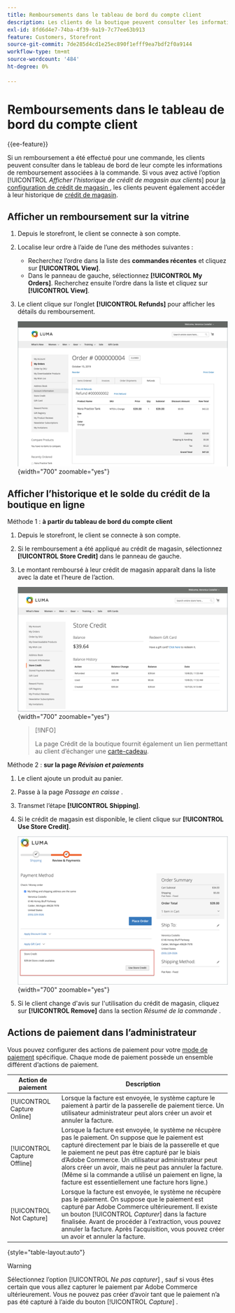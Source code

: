 ```yaml
---
title: Remboursements dans le tableau de bord du compte client
description: Les clients de la boutique peuvent consulter les informations de remboursement associées à la commande dans le tableau de bord de leur compte.
exl-id: 8fd6d4e7-74ba-4f39-9a19-7c77ee63b913
feature: Customers, Storefront
source-git-commit: 7de285d4cd1e25ec890f1efff9ea7bdf2f0a9144
workflow-type: tm+mt
source-wordcount: '484'
ht-degree: 0%

---
```


# Remboursements dans le tableau de bord du compte client

{{ee-feature}}

Si un remboursement a été effectué pour une commande, les clients peuvent consulter dans le tableau de bord de leur compte les informations de remboursement associées à la commande. Si vous avez activé l’option [!UICONTROL _Afficher l’historique de crédit de magasin aux clients_] pour [ la configuration de crédit de magasin ](../customers/credit-configure.md), les clients peuvent également accéder à leur historique de [crédit de magasin](../customers/store-credit.md).

## Afficher un remboursement sur la vitrine

1. Depuis le storefront, le client se connecte à son compte.

1. Localise leur ordre à l’aide de l’une des méthodes suivantes :

   * Recherchez l’ordre dans la liste des **commandes récentes** et cliquez sur **[!UICONTROL View]**.
   * Dans le panneau de gauche, sélectionnez **[!UICONTROL My Orders]**. Recherchez ensuite l’ordre dans la liste et cliquez sur **[!UICONTROL View]**.

1. Le client clique sur l’onglet **[!UICONTROL Refunds]** pour afficher les détails du remboursement.

   ![Détails du remboursement sur le storefront](assets/customer-account-order-refunds.png){width="700" zoomable="yes"}

## Afficher l’historique et le solde du crédit de la boutique en ligne

Méthode 1 : **à partir du tableau de bord du compte client**

1. Depuis le storefront, le client se connecte à son compte.

1. Si le remboursement a été appliqué au crédit de magasin, sélectionnez **[!UICONTROL Store Credit]** dans le panneau de gauche.

1. Le montant remboursé à leur crédit de magasin apparaît dans la liste avec la date et l’heure de l’action.

   ![Montant remboursé pour stocker le crédit](assets/customer-account-store-credit.png){width="700" zoomable="yes"}

   >[!INFO]
   >
   >La page Crédit de la boutique fournit également un lien permettant au client d’échanger une [carte-cadeau](../stores-purchase/product-gift-card-workflow.md#check-status-and-balance-of-the-gift-card).

Méthode 2 : **sur la page _Révision et paiements_**

1. Le client ajoute un produit au panier.

2. Passe à la page _Passage en caisse_ .

3. Transmet l’étape **[!UICONTROL Shipping]**.

4. Si le crédit de magasin est disponible, le client clique sur **[!UICONTROL Use Store Credit]**.

   ![Stocker le crédit à partir de la page Révision et paiements](assets/customer-account-order-refund-from-checkout.png){width="700" zoomable="yes"}

5. Si le client change d&#39;avis sur l&#39;utilisation du crédit de magasin, cliquez sur **[!UICONTROL Remove]** dans la section _Résumé de la commande_ .

## Actions de paiement dans l’administrateur

Vous pouvez configurer des actions de paiement pour votre [mode de paiement](../configuration-reference/sales/payment-methods.md) spécifique. Chaque mode de paiement possède un ensemble différent d’actions de paiement.

| Action de paiement | Description |
|--- |---|
| [!UICONTROL Capture Online] | Lorsque la facture est envoyée, le système capture le paiement à partir de la passerelle de paiement tierce. Un utilisateur administrateur peut alors créer un avoir et annuler la facture. |
| [!UICONTROL Capture Offline] | Lorsque la facture est envoyée, le système ne récupère pas le paiement. On suppose que le paiement est capturé directement par le biais de la passerelle et que le paiement ne peut pas être capturé par le biais d’Adobe Commerce. Un utilisateur administrateur peut alors créer un avoir, mais ne peut pas annuler la facture. (Même si la commande a utilisé un paiement en ligne, la facture est essentiellement une facture hors ligne.) |
| [!UICONTROL Not Capture] | Lorsque la facture est envoyée, le système ne récupère pas le paiement. On suppose que le paiement est capturé par Adobe Commerce ultérieurement. Il existe un bouton [!UICONTROL _Capturer_] dans la facture finalisée. Avant de procéder à l&#39;extraction, vous pouvez annuler la facture. Après l’acquisition, vous pouvez créer un avoir et annuler la facture. |

{style="table-layout:auto"}

>[!WARNING]
>
>Sélectionnez l’option [!UICONTROL _Ne pas capturer_] , sauf si vous êtes certain que vous allez capturer le paiement par Adobe Commerce ultérieurement. Vous ne pouvez pas créer d’avoir tant que le paiement n’a pas été capturé à l’aide du bouton [!UICONTROL _Capture_] .
